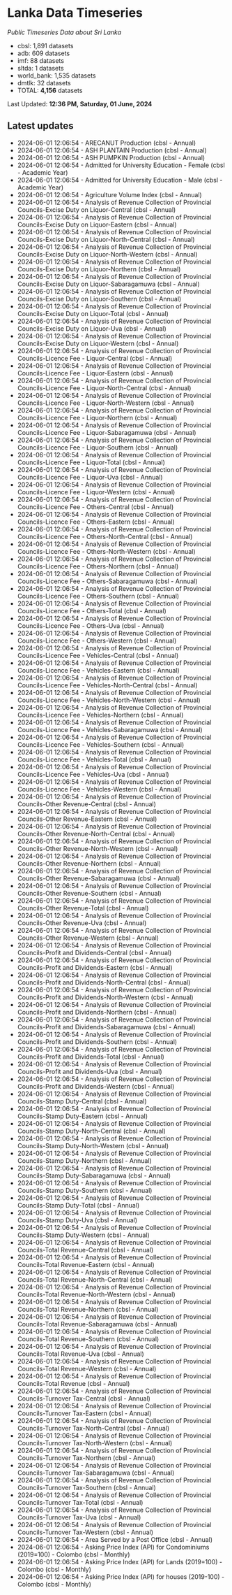# Lanka Data Timeseries
*Public Timeseries Data about Sri Lanka*

* cbsl: 1,891 datasets
* adb: 609 datasets
* imf: 88 datasets
* sltda: 1 datasets
* world_bank: 1,535 datasets
* dmtlk: 32 datasets
* TOTAL: **4,156** datasets

Last Updated: **12:36 PM, Saturday, 01 June, 2024**

## Latest updates

* 2024-06-01 12:06:54 - ARECANUT Production (cbsl - Annual)
* 2024-06-01 12:06:54 - ASH PLANTAIN Production (cbsl - Annual)
* 2024-06-01 12:06:54 - ASH PUMPKIN Production (cbsl - Annual)
* 2024-06-01 12:06:54 - Admitted for University Education - Female (cbsl - Academic Year)
* 2024-06-01 12:06:54 - Admitted for University Education - Male (cbsl - Academic Year)
* 2024-06-01 12:06:54 - Agriculture Volume Index (cbsl - Annual)
* 2024-06-01 12:06:54 - Analysis of Revenue Collection of Provincial Councils-Excise Duty on Liquor-Central (cbsl - Annual)
* 2024-06-01 12:06:54 - Analysis of Revenue Collection of Provincial Councils-Excise Duty on Liquor-Eastern (cbsl - Annual)
* 2024-06-01 12:06:54 - Analysis of Revenue Collection of Provincial Councils-Excise Duty on Liquor-North-Central (cbsl - Annual)
* 2024-06-01 12:06:54 - Analysis of Revenue Collection of Provincial Councils-Excise Duty on Liquor-North-Western (cbsl - Annual)
* 2024-06-01 12:06:54 - Analysis of Revenue Collection of Provincial Councils-Excise Duty on Liquor-Northern (cbsl - Annual)
* 2024-06-01 12:06:54 - Analysis of Revenue Collection of Provincial Councils-Excise Duty on Liquor-Sabaragamuwa (cbsl - Annual)
* 2024-06-01 12:06:54 - Analysis of Revenue Collection of Provincial Councils-Excise Duty on Liquor-Southern (cbsl - Annual)
* 2024-06-01 12:06:54 - Analysis of Revenue Collection of Provincial Councils-Excise Duty on Liquor-Total (cbsl - Annual)
* 2024-06-01 12:06:54 - Analysis of Revenue Collection of Provincial Councils-Excise Duty on Liquor-Uva (cbsl - Annual)
* 2024-06-01 12:06:54 - Analysis of Revenue Collection of Provincial Councils-Excise Duty on Liquor-Western (cbsl - Annual)
* 2024-06-01 12:06:54 - Analysis of Revenue Collection of Provincial Councils-Licence Fee - Liquor-Central (cbsl - Annual)
* 2024-06-01 12:06:54 - Analysis of Revenue Collection of Provincial Councils-Licence Fee - Liquor-Eastern (cbsl - Annual)
* 2024-06-01 12:06:54 - Analysis of Revenue Collection of Provincial Councils-Licence Fee - Liquor-North-Central (cbsl - Annual)
* 2024-06-01 12:06:54 - Analysis of Revenue Collection of Provincial Councils-Licence Fee - Liquor-North-Western (cbsl - Annual)
* 2024-06-01 12:06:54 - Analysis of Revenue Collection of Provincial Councils-Licence Fee - Liquor-Northern (cbsl - Annual)
* 2024-06-01 12:06:54 - Analysis of Revenue Collection of Provincial Councils-Licence Fee - Liquor-Sabaragamuwa (cbsl - Annual)
* 2024-06-01 12:06:54 - Analysis of Revenue Collection of Provincial Councils-Licence Fee - Liquor-Southern (cbsl - Annual)
* 2024-06-01 12:06:54 - Analysis of Revenue Collection of Provincial Councils-Licence Fee - Liquor-Total (cbsl - Annual)
* 2024-06-01 12:06:54 - Analysis of Revenue Collection of Provincial Councils-Licence Fee - Liquor-Uva (cbsl - Annual)
* 2024-06-01 12:06:54 - Analysis of Revenue Collection of Provincial Councils-Licence Fee - Liquor-Western (cbsl - Annual)
* 2024-06-01 12:06:54 - Analysis of Revenue Collection of Provincial Councils-Licence Fee - Others-Central (cbsl - Annual)
* 2024-06-01 12:06:54 - Analysis of Revenue Collection of Provincial Councils-Licence Fee - Others-Eastern (cbsl - Annual)
* 2024-06-01 12:06:54 - Analysis of Revenue Collection of Provincial Councils-Licence Fee - Others-North-Central (cbsl - Annual)
* 2024-06-01 12:06:54 - Analysis of Revenue Collection of Provincial Councils-Licence Fee - Others-North-Western (cbsl - Annual)
* 2024-06-01 12:06:54 - Analysis of Revenue Collection of Provincial Councils-Licence Fee - Others-Northern (cbsl - Annual)
* 2024-06-01 12:06:54 - Analysis of Revenue Collection of Provincial Councils-Licence Fee - Others-Sabaragamuwa (cbsl - Annual)
* 2024-06-01 12:06:54 - Analysis of Revenue Collection of Provincial Councils-Licence Fee - Others-Southern (cbsl - Annual)
* 2024-06-01 12:06:54 - Analysis of Revenue Collection of Provincial Councils-Licence Fee - Others-Total (cbsl - Annual)
* 2024-06-01 12:06:54 - Analysis of Revenue Collection of Provincial Councils-Licence Fee - Others-Uva (cbsl - Annual)
* 2024-06-01 12:06:54 - Analysis of Revenue Collection of Provincial Councils-Licence Fee - Others-Western (cbsl - Annual)
* 2024-06-01 12:06:54 - Analysis of Revenue Collection of Provincial Councils-Licence Fee - Vehicles-Central (cbsl - Annual)
* 2024-06-01 12:06:54 - Analysis of Revenue Collection of Provincial Councils-Licence Fee - Vehicles-Eastern (cbsl - Annual)
* 2024-06-01 12:06:54 - Analysis of Revenue Collection of Provincial Councils-Licence Fee - Vehicles-North-Central (cbsl - Annual)
* 2024-06-01 12:06:54 - Analysis of Revenue Collection of Provincial Councils-Licence Fee - Vehicles-North-Western (cbsl - Annual)
* 2024-06-01 12:06:54 - Analysis of Revenue Collection of Provincial Councils-Licence Fee - Vehicles-Northern (cbsl - Annual)
* 2024-06-01 12:06:54 - Analysis of Revenue Collection of Provincial Councils-Licence Fee - Vehicles-Sabaragamuwa (cbsl - Annual)
* 2024-06-01 12:06:54 - Analysis of Revenue Collection of Provincial Councils-Licence Fee - Vehicles-Southern (cbsl - Annual)
* 2024-06-01 12:06:54 - Analysis of Revenue Collection of Provincial Councils-Licence Fee - Vehicles-Total (cbsl - Annual)
* 2024-06-01 12:06:54 - Analysis of Revenue Collection of Provincial Councils-Licence Fee - Vehicles-Uva (cbsl - Annual)
* 2024-06-01 12:06:54 - Analysis of Revenue Collection of Provincial Councils-Licence Fee - Vehicles-Western (cbsl - Annual)
* 2024-06-01 12:06:54 - Analysis of Revenue Collection of Provincial Councils-Other Revenue-Central (cbsl - Annual)
* 2024-06-01 12:06:54 - Analysis of Revenue Collection of Provincial Councils-Other Revenue-Eastern (cbsl - Annual)
* 2024-06-01 12:06:54 - Analysis of Revenue Collection of Provincial Councils-Other Revenue-North-Central (cbsl - Annual)
* 2024-06-01 12:06:54 - Analysis of Revenue Collection of Provincial Councils-Other Revenue-North-Western (cbsl - Annual)
* 2024-06-01 12:06:54 - Analysis of Revenue Collection of Provincial Councils-Other Revenue-Northern (cbsl - Annual)
* 2024-06-01 12:06:54 - Analysis of Revenue Collection of Provincial Councils-Other Revenue-Sabaragamuwa (cbsl - Annual)
* 2024-06-01 12:06:54 - Analysis of Revenue Collection of Provincial Councils-Other Revenue-Southern (cbsl - Annual)
* 2024-06-01 12:06:54 - Analysis of Revenue Collection of Provincial Councils-Other Revenue-Total (cbsl - Annual)
* 2024-06-01 12:06:54 - Analysis of Revenue Collection of Provincial Councils-Other Revenue-Uva (cbsl - Annual)
* 2024-06-01 12:06:54 - Analysis of Revenue Collection of Provincial Councils-Other Revenue-Western (cbsl - Annual)
* 2024-06-01 12:06:54 - Analysis of Revenue Collection of Provincial Councils-Profit and Dividends-Central (cbsl - Annual)
* 2024-06-01 12:06:54 - Analysis of Revenue Collection of Provincial Councils-Profit and Dividends-Eastern (cbsl - Annual)
* 2024-06-01 12:06:54 - Analysis of Revenue Collection of Provincial Councils-Profit and Dividends-North-Central (cbsl - Annual)
* 2024-06-01 12:06:54 - Analysis of Revenue Collection of Provincial Councils-Profit and Dividends-North-Western (cbsl - Annual)
* 2024-06-01 12:06:54 - Analysis of Revenue Collection of Provincial Councils-Profit and Dividends-Northern (cbsl - Annual)
* 2024-06-01 12:06:54 - Analysis of Revenue Collection of Provincial Councils-Profit and Dividends-Sabaragamuwa (cbsl - Annual)
* 2024-06-01 12:06:54 - Analysis of Revenue Collection of Provincial Councils-Profit and Dividends-Southern (cbsl - Annual)
* 2024-06-01 12:06:54 - Analysis of Revenue Collection of Provincial Councils-Profit and Dividends-Total (cbsl - Annual)
* 2024-06-01 12:06:54 - Analysis of Revenue Collection of Provincial Councils-Profit and Dividends-Uva (cbsl - Annual)
* 2024-06-01 12:06:54 - Analysis of Revenue Collection of Provincial Councils-Profit and Dividends-Western (cbsl - Annual)
* 2024-06-01 12:06:54 - Analysis of Revenue Collection of Provincial Councils-Stamp Duty-Central (cbsl - Annual)
* 2024-06-01 12:06:54 - Analysis of Revenue Collection of Provincial Councils-Stamp Duty-Eastern (cbsl - Annual)
* 2024-06-01 12:06:54 - Analysis of Revenue Collection of Provincial Councils-Stamp Duty-North-Central (cbsl - Annual)
* 2024-06-01 12:06:54 - Analysis of Revenue Collection of Provincial Councils-Stamp Duty-North-Western (cbsl - Annual)
* 2024-06-01 12:06:54 - Analysis of Revenue Collection of Provincial Councils-Stamp Duty-Northern (cbsl - Annual)
* 2024-06-01 12:06:54 - Analysis of Revenue Collection of Provincial Councils-Stamp Duty-Sabaragamuwa (cbsl - Annual)
* 2024-06-01 12:06:54 - Analysis of Revenue Collection of Provincial Councils-Stamp Duty-Southern (cbsl - Annual)
* 2024-06-01 12:06:54 - Analysis of Revenue Collection of Provincial Councils-Stamp Duty-Total (cbsl - Annual)
* 2024-06-01 12:06:54 - Analysis of Revenue Collection of Provincial Councils-Stamp Duty-Uva (cbsl - Annual)
* 2024-06-01 12:06:54 - Analysis of Revenue Collection of Provincial Councils-Stamp Duty-Western (cbsl - Annual)
* 2024-06-01 12:06:54 - Analysis of Revenue Collection of Provincial Councils-Total Revenue-Central (cbsl - Annual)
* 2024-06-01 12:06:54 - Analysis of Revenue Collection of Provincial Councils-Total Revenue-Eastern (cbsl - Annual)
* 2024-06-01 12:06:54 - Analysis of Revenue Collection of Provincial Councils-Total Revenue-North-Central (cbsl - Annual)
* 2024-06-01 12:06:54 - Analysis of Revenue Collection of Provincial Councils-Total Revenue-North-Western (cbsl - Annual)
* 2024-06-01 12:06:54 - Analysis of Revenue Collection of Provincial Councils-Total Revenue-Northern (cbsl - Annual)
* 2024-06-01 12:06:54 - Analysis of Revenue Collection of Provincial Councils-Total Revenue-Sabaragamuwa (cbsl - Annual)
* 2024-06-01 12:06:54 - Analysis of Revenue Collection of Provincial Councils-Total Revenue-Southern (cbsl - Annual)
* 2024-06-01 12:06:54 - Analysis of Revenue Collection of Provincial Councils-Total Revenue-Uva (cbsl - Annual)
* 2024-06-01 12:06:54 - Analysis of Revenue Collection of Provincial Councils-Total Revenue-Western (cbsl - Annual)
* 2024-06-01 12:06:54 - Analysis of Revenue Collection of Provincial Councils-Total Revenue (cbsl - Annual)
* 2024-06-01 12:06:54 - Analysis of Revenue Collection of Provincial Councils-Turnover Tax-Central (cbsl - Annual)
* 2024-06-01 12:06:54 - Analysis of Revenue Collection of Provincial Councils-Turnover Tax-Eastern (cbsl - Annual)
* 2024-06-01 12:06:54 - Analysis of Revenue Collection of Provincial Councils-Turnover Tax-North-Central (cbsl - Annual)
* 2024-06-01 12:06:54 - Analysis of Revenue Collection of Provincial Councils-Turnover Tax-North-Western (cbsl - Annual)
* 2024-06-01 12:06:54 - Analysis of Revenue Collection of Provincial Councils-Turnover Tax-Northern (cbsl - Annual)
* 2024-06-01 12:06:54 - Analysis of Revenue Collection of Provincial Councils-Turnover Tax-Sabaragamuwa (cbsl - Annual)
* 2024-06-01 12:06:54 - Analysis of Revenue Collection of Provincial Councils-Turnover Tax-Southern (cbsl - Annual)
* 2024-06-01 12:06:54 - Analysis of Revenue Collection of Provincial Councils-Turnover Tax-Total (cbsl - Annual)
* 2024-06-01 12:06:54 - Analysis of Revenue Collection of Provincial Councils-Turnover Tax-Uva (cbsl - Annual)
* 2024-06-01 12:06:54 - Analysis of Revenue Collection of Provincial Councils-Turnover Tax-Western (cbsl - Annual)
* 2024-06-01 12:06:54 - Area Served by a Post Office (cbsl - Annual)
* 2024-06-01 12:06:54 - Asking Price Index (API) for Condominiums (2019=100) - Colombo (cbsl - Monthly)
* 2024-06-01 12:06:54 - Asking Price Index (API) for Lands (2019=100) - Colombo (cbsl - Monthly)
* 2024-06-01 12:06:54 - Asking Price Index (API) for houses (2019-100) - Colombo (cbsl - Monthly)